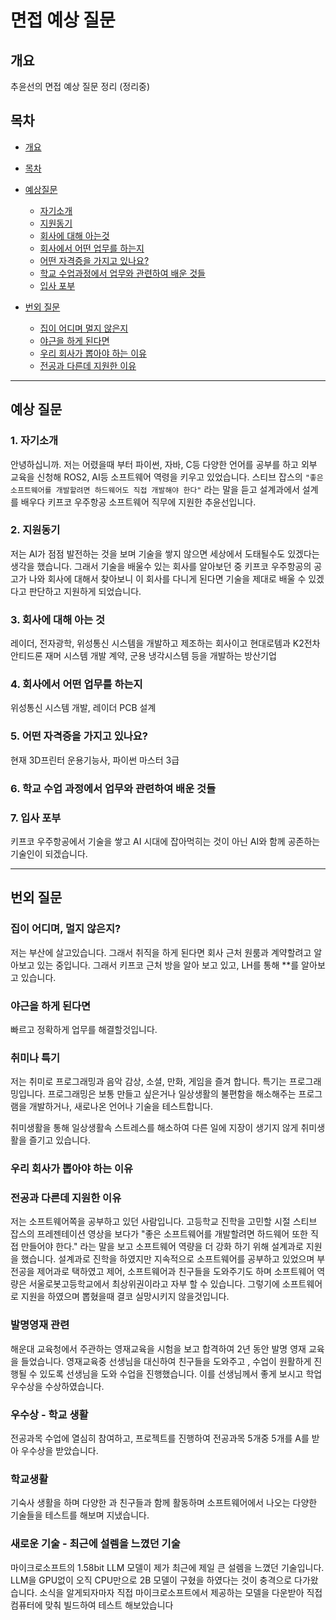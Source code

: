 # 면접 예상 질문

## 개요
추윤선의 면접 예상 질문 정리
(정리중)
## 목차

- [개요](#개요)
- [목차](#목차)

- [예상질문](#예상-질문)
    * [자기소개](#1-자기소개)
    * [지원동기](#2-지원동기)
    * [회사에 대해 아는것](#3-회사에-대해-아는-것)
    * [회사에서 어떤 업무를 하는지](#4-회사에서-어떤-업무를-하는지)
    * [어떤 자격증을 가지고 있나요?](#5-어떤-자격증을-가지고-있나요)
    * [학교 수업과정에서 업무와 관련하여 배운 것들](#6-학교-수업-과정에서-업무와-관련하여-배운-것들)
    * [입사 포부](#7-입사-포부)

- [번외 질문](#번외-질문)
    * [집이 어디며 멀지 않은지](#집이-어디며-멀지-않은지)
    * [야근을 하게 된다면](#야근을-하게-된다면)
    * [우리 회사가 뽑아야 하는 이유](#우리-회사가-뽑아야-하는-이유)
    * [전공과 다른데 지원한 이유](#전공과-다른데-지원한-이유)

***

## 예상 질문


### 1. 자기소개
안녕하십니까. 저는 어렸을때 부터 파이썬, 자바, C등 다양한 언어를 공부를 하고 외부 교육을 신청해 ROS2, AI등 소프트웨어 역령을 키우고 있었습니다.
스티브 잡스의 `"좋은 소프트웨어를 개발할려면 하드웨어도 직접 개발해야 한다"` 라는 말을 듣고 설계과에서 설계를 배우다 
키프코 우주항공 소프트웨어 직무에 지원한 추윤선입니다.
### 2. 지원동기
저는 AI가 점점 발전하는 것을 보며 기술을 쌓지 않으면 세상에서 도태될수도 있겠다는 생각을 했습니다.
그래서 기술을 배울수 있는 회사를 알아보던 중 키프코 우주항공의 공고가 나와 회사에 대해서 찾아보니 이 회사를 다니게 된다면
기술을 제대로 배울 수 있겠다고 판단하고 지원하게 되었습니다.
### 3. 회사에 대해 아는 것
레이더, 전자광학, 위성통신 시스템을 개발하고 제조하는 회사이고 현대로템과 K2전차 안티드론 재머 시스템 개발 계약, 군용 냉각시스템 등을 개발하는 방산기업
### 4. 회사에서 어떤 업무를 하는지
위성통신 시스템 개발, 레이더 PCB 설계
### 5. 어떤 자격증을 가지고 있나요?
현재 3D프린터 운용기능사, 파이썬 마스터 3급
### 6. 학교 수업 과정에서 업무와 관련하여 배운 것들


### 7. 입사 포부
키프코 우주항공에서 기술을 쌓고 AI 시대에 잡아먹히는 것이 아닌 AI와 함께 공존하는 기술인이 되겠습니다.

***

## 번외 질문

### 집이 어디며, 멀지 않은지?
저는 부산에 살고있습니다. 그래서 취직을 하게 된다면 회사 근처 원룸과 계약할려고 알아보고 있는 중입니다.
그래서 키프코 근처 방을 알아 보고 있고, LH를 통해 **를 알아보고 있습니다.
### 야근을 하게 된다면
빠르고 정확하게 업무를 해결할것입니다.
### 취미나 특기
저는 취미로 프로그래밍과 음악 감상, 소셜, 만화, 게임을 즐겨 합니다.
특기는 프로그래밍입니다.
프로그래밍은 보통 만들고 싶은거나 일상생활의 불편함을 해소해주는 프로그램을 개발하거나, 새로나온 언어나 기술을 테스트합니다.

취미생활을 통해 일상생활속 스트레스를 해소하여 다른 일에 지장이 생기지 않게 취미생활을 즐기고 있습니다.
### 우리 회사가 뽑아야 하는 이유
### 전공과 다른데 지원한 이유
저는 소프트웨어쪽을 공부하고 있던 사람입니다. 고등학교 진학을 고민할 시절 스티브 잡스의 프레젠테이션 영상을 보다가 
"좋은 소프트웨어를 개발할려면 하드웨어 또한 직접 만들어야 한다." 라는 말을 보고 소프트웨어 역량을 더 강화 하기 위해 설계과로 지원을 했습니다. 
설계과로 진학을 하였지만 지속적으로 소프트웨어를 공부하고 있었으며 부전공을 제어과로 택하였고 제어, 소프트웨어과 친구들을 도와주기도 하며 
소프트웨어 역량은 서울로봇고등학교에서 최상위권이라고 자부 할 수 있습니다. 그렇기에 소프트웨어로 지원을 하였으며 뽑혔을때 결코 실망시키지 않을것입니다.


### 발명영재 관련
해운대 교육청에서 주관하는 영재교육을 시험을 보고 합격하여 2년 동안 발명 영재 교육을 들었습니다. 영재교육중 선생님을 대신하여 친구들을 도와주고 
, 수업이 원활하게 진행될 수 있도록 선생님을 도와 수업을 진행했습니다. 이를 선생님께서 좋게 보시고 학업우수상을 수상하였습니다.

### 우수상 - 학교 생활
전공과목 수업에 열심히 참여하고, 프로젝트를 진행하여 전공과목 5개중 5개를 A를 받아 우수상을 받았습니다.

### 학교생활
기숙사 생활을 하며 다양한 과 친구들과 함께 활동하며 소프트웨어에서 나오는 다양한 기술들을 테스트를 해보며 지냈습니다.


### 새로운 기술 - 최근에 설렘을 느꼈던 기술
마이크로소프트의 1.58bit LLM 모델이 제가 최근에 제일 큰 설렘을 느꼈던 기술입니다. LLM을 GPU없이 오직 CPU만으로 2B 모델이 구혔을 하였다는 것이 충격으로 다가왔습니다. 소식을 알게되자마자 직접 마이크로소프트에서 제공하는 모델을 다운받아 직접 컴퓨터에 맞춰 빌드하여 테스트 해보았습니다
